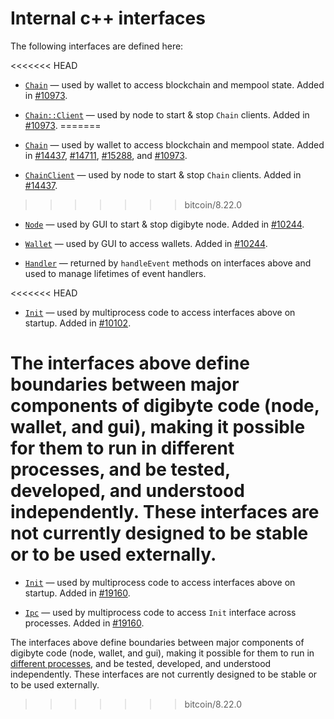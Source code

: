 # Internal c++ interfaces

The following interfaces are defined here:

<<<<<<< HEAD
* [`Chain`](chain.h) — used by wallet to access blockchain and mempool state. Added in [#10973](https://github.com/digibyte/digibyte/pull/10973).

* [`Chain::Client`](chain.h) — used by node to start & stop `Chain` clients. Added in [#10973](https://github.com/digibyte/digibyte/pull/10973).
=======
* [`Chain`](chain.h) — used by wallet to access blockchain and mempool state. Added in [#14437](https://github.com/digibyte/digibyte/pull/14437), [#14711](https://github.com/digibyte/digibyte/pull/14711), [#15288](https://github.com/digibyte/digibyte/pull/15288), and [#10973](https://github.com/digibyte/digibyte/pull/10973).

* [`ChainClient`](chain.h) — used by node to start & stop `Chain` clients. Added in [#14437](https://github.com/digibyte/digibyte/pull/14437).
>>>>>>> bitcoin/8.22.0

* [`Node`](node.h) — used by GUI to start & stop digibyte node. Added in [#10244](https://github.com/digibyte/digibyte/pull/10244).

* [`Wallet`](wallet.h) — used by GUI to access wallets. Added in [#10244](https://github.com/digibyte/digibyte/pull/10244).

* [`Handler`](handler.h) — returned by `handleEvent` methods on interfaces above and used to manage lifetimes of event handlers.

<<<<<<< HEAD
* [`Init`](init.h) — used by multiprocess code to access interfaces above on startup. Added in [#10102](https://github.com/digibyte/digibyte/pull/10102).

The interfaces above define boundaries between major components of digibyte code (node, wallet, and gui), making it possible for them to run in different processes, and be tested, developed, and understood independently. These interfaces are not currently designed to be stable or to be used externally.
=======
* [`Init`](init.h) — used by multiprocess code to access interfaces above on startup. Added in [#19160](https://github.com/digibyte/digibyte/pull/19160).

* [`Ipc`](ipc.h) — used by multiprocess code to access `Init` interface across processes. Added in [#19160](https://github.com/digibyte/digibyte/pull/19160).

The interfaces above define boundaries between major components of digibyte code (node, wallet, and gui), making it possible for them to run in [different processes](../../doc/multiprocess.md), and be tested, developed, and understood independently. These interfaces are not currently designed to be stable or to be used externally.
>>>>>>> bitcoin/8.22.0
